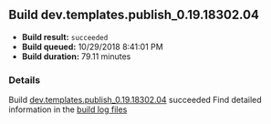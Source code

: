 ## Build dev.templates.publish_0.19.18302.04
- **Build result:** `succeeded`
- **Build queued:** 10/29/2018 8:41:01 PM
- **Build duration:** 79.11 minutes
### Details
Build [dev.templates.publish_0.19.18302.04](https://winappstudio.visualstudio.com/web/build.aspx?pcguid=a4ef43be-68ce-4195-a619-079b4d9834c2&builduri=vstfs%3a%2f%2f%2fBuild%2fBuild%2f26491) succeeded
Find detailed information in the [build log files](https://uwpctdiags.blob.core.windows.net/buildlogs/dev.templates.publish_0.19.18302.04_logs.zip)
